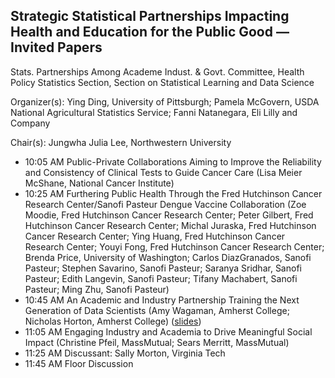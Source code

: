 ## Strategic Statistical Partnerships Impacting Health and Education for the Public Good — Invited Papers

Stats. Partnerships Among Academe Indust. & Govt. Committee, Health Policy Statistics Section, Section on Statistical Learning and Data Science

Organizer(s): Ying Ding, University of Pittsburgh; Pamela McGovern, USDA National Agricultural Statistics Service; Fanni Natanegara, Eli Lilly and Company

Chair(s): Jungwha Julia Lee, Northwestern University

- 10:05 AM	Public-Private Collaborations Aiming to Improve the Reliability and Consistency of Clinical Tests to Guide Cancer Care 
(Lisa Meier McShane, National Cancer Institute)
- 10:25 AM	Furthering Public Health Through the Fred Hutchinson Cancer Research Center/Sanofi Pasteur Dengue Vaccine Collaboration 
(Zoe Moodie, Fred Hutchinson Cancer Research Center; Peter Gilbert, Fred Hutchinson Cancer Research Center; Michal Juraska, Fred Hutchinson Cancer Research Center; Ying Huang, Fred Hutchinson Cancer Research Center; Youyi Fong, Fred Hutchinson Cancer Research Center; Brenda Price, University of Washington; Carlos DiazGranados, Sanofi Pasteur; Stephen Savarino, Sanofi Pasteur; Saranya Sridhar, Sanofi Pasteur; Edith Langevin, Sanofi Pasteur; Tifany Machabert, Sanofi Pasteur; Ming Zhu, Sanofi Pasteur)
- 10:45 AM	An Academic and Industry Partnership Training the Next Generation of Data Scientists 
(Amy Wagaman, Amherst College; Nicholas Horton, Amherst College)
([slides](https://github.com/Amherst-Statistics/JSM2020/blob/master/jse/Cummiskey-confounding.pdf))
- 11:05 AM	Engaging Industry and Academia to Drive Meaningful Social Impact 
(Christine Pfeil, MassMutual; Sears Merritt, MassMutual)
- 11:25 AM	Discussant: Sally Morton, Virginia Tech
- 11:45 AM	Floor Discussion

